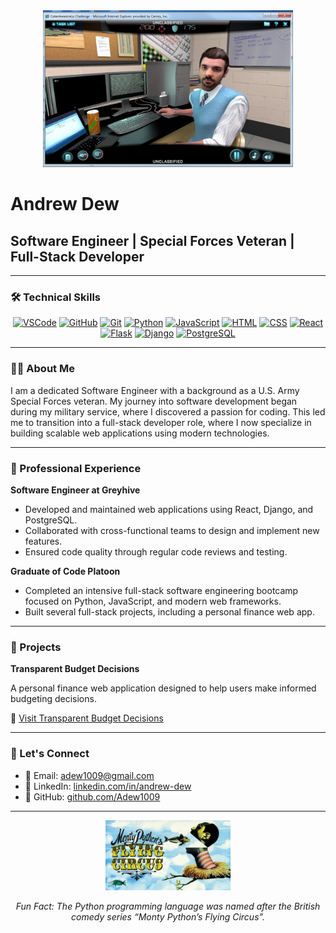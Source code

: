 <div align="center">
  <img src="https://github.com/Adew1009/Adew1009/blob/main/cyber-awareness-challenge.jpg" alt="Cyber Awareness Challenge" width="400"/>
</div>

# Andrew Dew
## Software Engineer | Special Forces Veteran | Full-Stack Developer

---

### 🛠️ Technical Skills

<div align="center">
  <a href="https://code.visualstudio.com" target="_blank"><img src="https://skillicons.dev/icons?i=vscode" alt="VSCode" height="40"/></a>
  <a href="https://github.com" target="_blank"><img src="https://skillicons.dev/icons?i=github" alt="GitHub" height="40"/></a>
  <a href="https://git-scm.com" target="_blank"><img src="https://skillicons.dev/icons?i=git" alt="Git" height="40"/></a>
  <a href="https://www.python.org" target="_blank"><img src="https://skillicons.dev/icons?i=python" alt="Python" height="40"/></a>
  <a href="https://developer.mozilla.org/en-US/docs/Web/JavaScript" target="_blank"><img src="https://skillicons.dev/icons?i=javascript" alt="JavaScript" height="40"/></a>
  <a href="https://developer.mozilla.org/en-US/docs/Web/HTML" target="_blank"><img src="https://skillicons.dev/icons?i=html" alt="HTML" height="40"/></a>
  <a href="https://developer.mozilla.org/en-US/docs/Web/CSS" target="_blank"><img src="https://skillicons.dev/icons?i=css" alt="CSS" height="40"/></a>
  <a href="https://reactjs.org" target="_blank"><img src="https://skillicons.dev/icons?i=react" alt="React" height="40"/></a>
  <a href="https://flask.palletsprojects.com" target="_blank"><img src="https://skillicons.dev/icons?i=flask" alt="Flask" height="40"/></a>
  <a href="https://www.djangoproject.com" target="_blank"><img src="https://skillicons.dev/icons?i=django" alt="Django" height="40"/></a>
  <a href="https://www.postgresql.org" target="_blank"><img src="https://skillicons.dev/icons?i=postgresql" alt="PostgreSQL" height="40"/></a>
</div>

---

### 👨‍💻 About Me

I am a dedicated Software Engineer with a background as a U.S. Army Special Forces veteran. My journey into software development began during my military service, where I discovered a passion for coding. This led me to transition into a full-stack developer role, where I now specialize in building scalable web applications using modern technologies.

---

### 💼 Professional Experience

**Software Engineer at Greyhive**

- Developed and maintained web applications using React, Django, and PostgreSQL.
- Collaborated with cross-functional teams to design and implement new features.
- Ensured code quality through regular code reviews and testing.

**Graduate of Code Platoon**

- Completed an intensive full-stack software engineering bootcamp focused on Python, JavaScript, and modern web frameworks.
- Built several full-stack projects, including a personal finance web app.

---

### 🚀 Projects

**Transparent Budget Decisions**

A personal finance web application designed to help users make informed budgeting decisions.

🔗 [Visit Transparent Budget Decisions](https://transparent-budget-decisions.web.app/)

---

### 🤝 Let's Connect

- 📧 Email: adew1009@gmail.com
- 💼 LinkedIn: [linkedin.com/in/andrew-dew](https://www.linkedin.com/in/andrew-dew/)
- 🐙 GitHub: [github.com/Adew1009](https://github.com/Adew1009)

---

<div align="center">
  <img src="https://github.com/Adew1009/Adew1009/blob/main/monty%20python.jpeg" alt="Monty Python" width="200"/>
  <p><em>Fun Fact: The Python programming language was named after the British comedy series “Monty Python’s Flying Circus”.</em></p>
</div>
